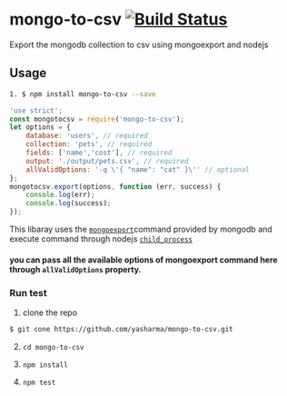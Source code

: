 # mongo-to-csv [![Build Status](https://travis-ci.org/yasharma/mongo-to-csv.svg?branch=master)](https://travis-ci.org/yasharma/mongo-to-csv)
Export the mongodb collection to csv using mongoexport and nodejs

## Usage
```bash
1. $ npm install mongo-to-csv --save
```
```javascript
'use strict';
const mongotocsv = require('mongo-to-csv');
let options = {
	database: 'users', // required
	collection: 'pets', // required
	fields: ['name','cost'], // required
	output: './output/pets.csv', // required
	allValidOptions: '-q \'{ "name": "cat" }\'' // optional
};
mongotocsv.export(options, function (err, success) {
	console.log(err);
	console.log(success);
});
```
This libaray uses the [`mongoexport`](https://docs.mongodb.com/manual/reference/program/mongoexport/)command provided by mongodb and execute command through nodejs [`child_process`](https://nodejs.org/api/child_process.html#child_process_child_process_exec_command_options_callback)

#### you can pass all the available options of mongoexport command here through `allValidOptions` property.

### Run test
1. clone the repo
```bash 
$ git cone https://github.com/yasharma/mongo-to-csv.git
```

2. `cd mongo-to-csv`

3. `npm install`

4. `npm test`